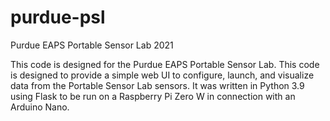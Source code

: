 # purdue-psl
Purdue EAPS Portable Sensor Lab 2021

This code is designed for the Purdue EAPS Portable Sensor Lab. This code is designed to provide a simple web UI to configure, launch, and visualize data from the Portable Sensor Lab sensors. It was written in Python 3.9 using Flask to be run on a Raspberry Pi Zero W in connection with an Arduino Nano.